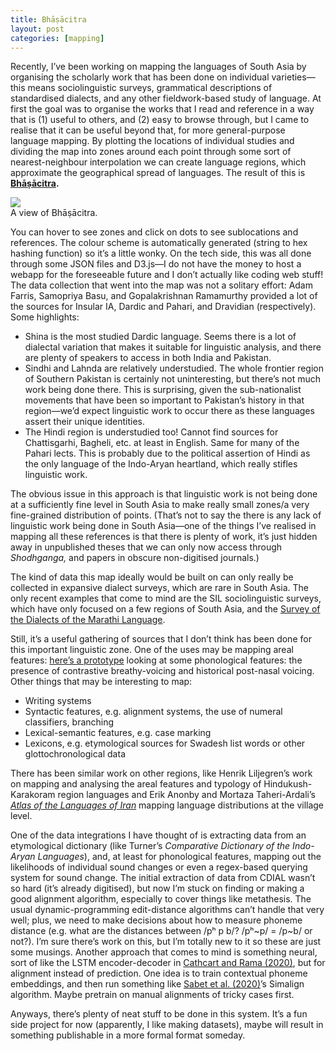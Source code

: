 ```yaml
---
title: Bhāṣācitra
layout: post
categories: [mapping]
---
```


<p>Recently, I’ve been working on mapping the languages of South Asia by organising the scholarly work that has been done on individual varieties—this means sociolinguistic surveys, grammatical descriptions of standardised dialects, and any other fieldwork-based study of language. At first the goal was to organise the works that I read and reference in a way that is (1) useful to others, and (2) easy to browse through, but I came to realise that it can be useful beyond that, for more general-purpose language mapping. By plotting the locations of individual studies and dividing the map into zones around each point through some sort of <abbr data-title="So far, I’ve only tried a geographic version of the Voronoi algorithm because it is easy to implement in D3.js with the d3-geo-voronoi library.">nearest-neighbour interpolation</abbr> we can create language regions, which approximate the geographical spread of languages. The result of this is <strong><a href="https://aryamanarora.github.io/bhasacitra/">Bhāṣācitra</a>.</strong></p>

<div class="row mt-3">
    <div class="col-sm mt-3 mt-md-0">
        <img class="img-fluid rounded z-depth-1" src="{{ site.baseurl }}/assets/img/bhasacitra.png">
    </div>
</div>
<div class="caption">
    A view of Bhāṣācitra.
</div>

<p>You can hover to see zones and click on dots to see sublocations and references. The colour scheme is automatically generated (string to hex hashing function) so it’s a little wonky. On the tech side, this was all done through some JSON files and D3.js—I do not have the money to host a webapp for the foreseeable future and I don’t actually like coding web stuff! The data collection that went into the map was not a solitary effort: Adam Farris, Samopriya Basu, and Gopalakrishnan Ramamurthy provided a lot of the sources for Insular IA, Dardic and Pahari, and Dravidian (respectively). Some highlights:</p>

- Shina is the most studied Dardic language. Seems there is a lot of dialectal variation that makes it suitable for linguistic analysis, and there are plenty of speakers to access in both India and Pakistan.
- Sindhi and Lahnda are relatively understudied. The whole frontier region of Southern Pakistan is certainly not uninteresting, but there’s not much work being done there. This is surprising, given the sub-nationalist movements that have been so important to Pakistan’s history in that region—we’d expect linguistic work to occur there as these languages assert their unique identities.
- The Hindi region is understudied too! Cannot find sources for Chattisgarhi, Bagheli, etc. at least in English. Same for many of the Pahari lects. This is probably due to the political assertion of Hindi as the only language of the Indo-Aryan heartland, which really stifles linguistic work.

<p>The obvious issue in this approach is that linguistic work is not being done at a sufficiently fine level in South Asia to make really small zones/a very fine-grained distribution of points. (That’s not to say the there is any lack of linguistic work being done in South Asia—one of the things I’ve realised in mapping all these references is that there is plenty of work, it’s just hidden away in unpublished theses that we can only now access through <em>Shodhganga,</em> and papers in obscure non-digitised journals.)</p>

<p>The kind of data this map ideally would be built on can only really be collected in expansive dialect surveys, which are rare in South Asia. The only recent examples that come to mind are the SIL sociolinguistic surveys, which have only focused on a <abbr data-title="Northern Pakistan, some portions of the Himalayan regions, some parts of the midlands (Bhil dialects, Bundeli).">few regions of South Asia</abbr>, and the <a href="https://sdml.ac.in/">Survey of the Dialects of the Marathi Language</a>.</p>

<p>Still, it’s a useful gathering of sources that I don’t think has been done for this important linguistic zone. One of the uses may be mapping areal features: <a href="https://aryamanarora.github.io/bhasacitra/voronoi.html">here’s a prototype</a> looking at some phonological features: the presence of contrastive breathy-voicing and historical post-nasal voicing. Other things that may be interesting to map:</p>

- Writing systems
- Syntactic features, e.g. alignment systems, the use of numeral classifiers, branching
- Lexical-semantic features, e.g. case marking
- Lexicons, e.g. etymological sources for Swadesh list words or other glottochronological data

<p>There has been similar work on other regions, like Henrik Liljegren’s work on mapping and analysing the areal features and <abbr data-title="Language Contact and Relatedness in the Hindukush Region: https://hindukush.ling.su.se/">typology of Hindukush-Karakoram region languages</abbr> and Erik Anonby and Mortaza Taheri-Ardali’s <em><a href="http://iranatlas.net/index.html">Atlas of the Languages of Iran</a></em> mapping language distributions at the village level.</p>

<p>One of the data integrations I have thought of is extracting data from an etymological dictionary (like Turner’s <em>Comparative Dictionary of the Indo-Aryan Languages</em>), and, at least for phonological features, mapping out the likelihoods of individual sound changes or even a regex-based querying system for sound change. The initial extraction of data from CDIAL wasn’t so hard (it’s already digitised), but now I’m stuck on finding or making a good alignment algorithm, especially to cover things like metathesis. The usual dynamic-programming edit-distance algorithms can’t handle that very well; plus, we need to make decisions about how to measure phoneme distance (e.g. what are the distances between /pʰ p b/? /pʰ~p/ = /p~b/ or not?). I’m sure there’s work on this, but I’m totally new to it so these are just some musings. Another approach that comes to mind is something neural, sort of like the LSTM encoder-decoder in <a href="https://www.aclweb.org/anthology/2020.conll-1.50.pdf">Cathcart and Rama (2020)</a>, but for alignment instead of prediction. One idea is to train contextual phoneme embeddings, and then run something like <a href="https://arxiv.org/abs/2004.08728">Sabet et al. (2020)</a>’s Simalign algorithm. Maybe pretrain on manual alignments of tricky cases first.</p>

<p>Anyways, there’s plenty of neat stuff to be done in this system. It’s a fun side project for now (apparently, I like making datasets), maybe will result in something publishable in a more formal format someday.</p>